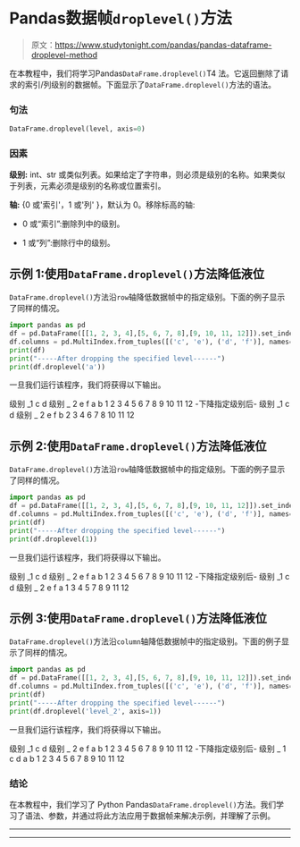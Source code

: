 # Pandas数据帧`droplevel()`方法

> 原文：<https://www.studytonight.com/pandas/pandas-dataframe-droplevel-method>

在本教程中，我们将学习Pandas`DataFrame.droplevel()`T4 法。它返回删除了请求的索引/列级别的数据帧。下面显示了`DataFrame.droplevel()`方法的语法。

### 句法

```py
DataFrame.droplevel(level, axis=0)
```

### 因素

**级别:** int、str 或类似列表。如果给定了字符串，则必须是级别的名称。如果类似于列表，元素必须是级别的名称或位置索引。

**轴:** {0 或'索引'，1 或'列' }，默认为 0。移除标高的轴:

*   0 或“索引”:删除列中的级别。

*   1 或“列”:删除行中的级别。

## 示例 1:使用`DataFrame.droplevel()`方法降低液位

`DataFrame.droplevel()`方法沿`row`轴降低数据帧中的指定级别。下面的例子显示了同样的情况。

```py
import pandas as pd
df = pd.DataFrame([[1, 2, 3, 4],[5, 6, 7, 8],[9, 10, 11, 12]]).set_index([0, 1]).rename_axis(['a', 'b'])
df.columns = pd.MultiIndex.from_tuples([('c', 'e'), ('d', 'f')], names=['level_1', 'level_2'])
print(df)
print("-----After dropping the specified level------")
print(df.droplevel('a'))
```

一旦我们运行该程序，我们将获得以下输出。

级别 _1 c d
级别 _ 2 e f
a b
1 2 3 4
5 6 7 8
9 10 11 12
-下降指定级别后-
级别 _1 c d
级别 _ 2 e f
b
2 3 4
6 7 8
10 11 12

## 示例 2:使用`DataFrame.droplevel()`方法降低液位

`DataFrame.droplevel()`方法沿`row`轴降低数据帧中的指定级别。下面的例子显示了同样的情况。

```py
import pandas as pd
df = pd.DataFrame([[1, 2, 3, 4],[5, 6, 7, 8],[9, 10, 11, 12]]).set_index([0, 1]).rename_axis(['a', 'b'])
df.columns = pd.MultiIndex.from_tuples([('c', 'e'), ('d', 'f')], names=['level_1', 'level_2'])
print(df)
print("-----After dropping the specified level------")
print(df.droplevel(1))
```

一旦我们运行该程序，我们将获得以下输出。

级别 _1 c d
级别 _ 2 e f
a b
1 2 3 4
5 6 7 8
9 10 11 12
-下降指定级别后-
级别 _1 c d
级别 _ 2 e f
a
1 3 4
5 7 8
9 11 12

## 示例 3:使用`DataFrame.droplevel()`方法降低液位

`DataFrame.droplevel()`方法沿`column`轴降低数据帧中的指定级别。下面的例子显示了同样的情况。

```py
import pandas as pd
df = pd.DataFrame([[1, 2, 3, 4],[5, 6, 7, 8],[9, 10, 11, 12]]).set_index([0, 1]).rename_axis(['a', 'b'])
df.columns = pd.MultiIndex.from_tuples([('c', 'e'), ('d', 'f')], names=['level_1', 'level_2'])
print(df)
print("-----After dropping the specified level------")
print(df.droplevel('level_2', axis=1))
```

一旦我们运行该程序，我们将获得以下输出。

级别 _1 c d
级别 _ 2 e f
a b
1 2 3 4
5 6 7 8
9 10 11 12
-下降指定级别后-
级别 _ 1 c d
a b
1 2 3 4
5 6 7 8
9 10 11 12

### 结论

在本教程中，我们学习了 Python Pandas`DataFrame.droplevel()`方法。我们学习了语法、参数，并通过将此方法应用于数据帧来解决示例，并理解了示例。

* * *

* * *